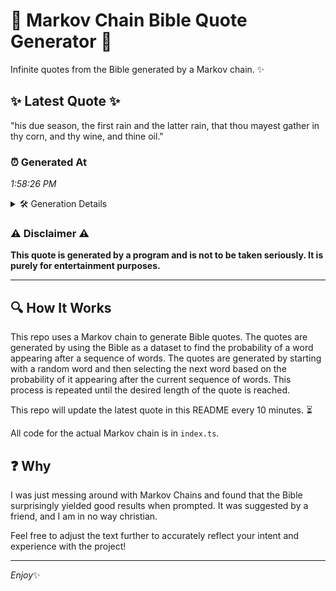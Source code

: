 # 📖 Markov Chain Bible Quote Generator 📖

Infinite quotes from the Bible generated by a Markov chain. ✨

## ✨ Latest Quote ✨
"his due season, the first rain and the latter rain, that thou mayest gather in thy corn, and thy wine, and thine oil."

### ⏰ Generated At
*1:58:26 PM*

<details>
    <summary>🛠️ Generation Details</summary>
    <p>
        <strong>🌱 Seed:</strong> his<br>
        <strong>🔄 Iterations:</strong> 22<br>
        <strong>📜 Context History:</strong><br>[ his ]: due<br>[ his, due ]: season,<br>[ his, due, season, ]: the<br>[ his, due, season,, the ]: first<br>[ his, due, season,, the, first ]: rain<br>[ his, due, season,, the, first, rain ]: and<br>[ due, season,, the, first, rain, and ]: the<br>[ season,, the, first, rain, and, the ]: latter<br>[ the, first, rain, and, the, latter ]: rain,<br>[ first, rain, and, the, latter, rain, ]: that<br>[ rain, and, the, latter, rain,, that ]: thou<br>[ and, the, latter, rain,, that, thou ]: mayest<br>[ the, latter, rain,, that, thou, mayest ]: gather<br>[ latter, rain,, that, thou, mayest, gather ]: in<br>[ rain,, that, thou, mayest, gather, in ]: thy<br>[ that, thou, mayest, gather, in, thy ]: corn,<br>[ thou, mayest, gather, in, thy, corn, ]: and<br>[ mayest, gather, in, thy, corn,, and ]: thy<br>[ gather, in, thy, corn,, and, thy ]: wine,<br>[ in, thy, corn,, and, thy, wine, ]: and<br>[ thy, corn,, and, thy, wine,, and ]: thine<br>[ corn,, and, thy, wine,, and, thine ]: oil.<br>
    </p>
</details>

### ⚠️ Disclaimer ⚠️
**This quote is generated by a program and is not to be taken seriously. It is purely for entertainment purposes.**

---

## 🔍 How It Works

This repo uses a Markov chain to generate Bible quotes. The quotes are generated by using the Bible as a dataset to find the probability of a word appearing after a sequence of words. The quotes are generated by starting with a random word and then selecting the next word based on the probability of it appearing after the current sequence of words. This process is repeated until the desired length of the quote is reached.

This repo will update the latest quote in this README every 10 minutes. ⏳

All code for the actual Markov chain is in `index.ts`.

## ❓ Why

I was just messing around with Markov Chains and found that the Bible surprisingly yielded good results when prompted. 
It was suggested by a friend, and I am in no way christian.

Feel free to adjust the text further to accurately reflect your intent and experience with the project!

---

*Enjoy*✨
